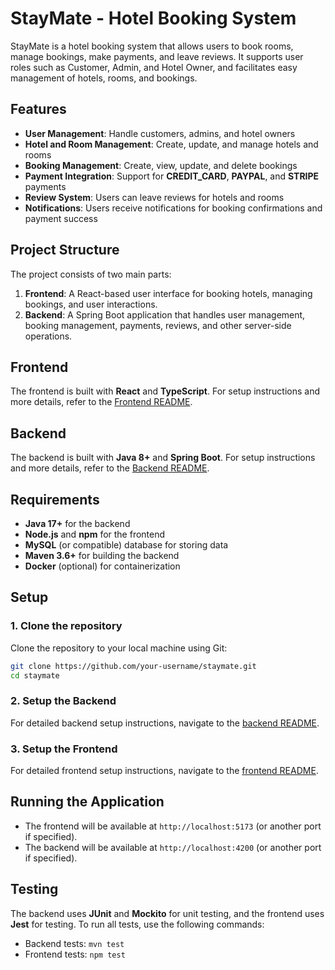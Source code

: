 # StayMate - Hotel Booking System

StayMate is a hotel booking system that allows users to book rooms, manage bookings, make payments, and leave reviews. It supports user roles such as Customer, Admin, and Hotel Owner, and facilitates easy management of hotels, rooms, and bookings.

## Features

- **User Management**: Handle customers, admins, and hotel owners
- **Hotel and Room Management**: Create, update, and manage hotels and rooms
- **Booking Management**: Create, view, update, and delete bookings
- **Payment Integration**: Support for **CREDIT_CARD**, **PAYPAL**, and **STRIPE** payments
- **Review System**: Users can leave reviews for hotels and rooms
- **Notifications**: Users receive notifications for booking confirmations and payment success

## Project Structure

The project consists of two main parts:

1. **Frontend**: A React-based user interface for booking hotels, managing bookings, and user interactions.
2. **Backend**: A Spring Boot application that handles user management, booking management, payments, reviews, and other server-side operations.

## Frontend

The frontend is built with **React** and **TypeScript**. For setup instructions and more details, refer to the [Frontend README](frontend/hotel-booking-frontend/readme.md).

## Backend

The backend is built with **Java 8+** and **Spring Boot**. For setup instructions and more details, refer to the [Backend README](backend/readme.md).

## Requirements

- **Java 17+** for the backend
- **Node.js** and **npm** for the frontend
- **MySQL** (or compatible) database for storing data
- **Maven 3.6+** for building the backend
- **Docker** (optional) for containerization

## Setup

### 1. Clone the repository

Clone the repository to your local machine using Git:

```bash
git clone https://github.com/your-username/staymate.git
cd staymate
```

### 2. Setup the Backend

For detailed backend setup instructions, navigate to the [backend README](backend/README.md).

### 3. Setup the Frontend

For detailed frontend setup instructions, navigate to the [frontend README](frontend/README.md).

## Running the Application

- The frontend will be available at `http://localhost:5173` (or another port if specified).
- The backend will be available at `http://localhost:4200` (or another port if specified).

## Testing

The backend uses **JUnit** and **Mockito** for unit testing, and the frontend uses **Jest** for testing. To run all tests, use the following commands:

- Backend tests: `mvn test`
- Frontend tests: `npm test`
